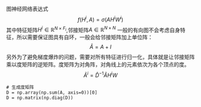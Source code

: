 图神经网络表达式
$$
f(H^i,A) = \sigma(AH^iW^i)
$$
其中特征矩阵$H^i\in \mathbb{R}^{N\times F_i}$,邻接矩阵$A \in \mathbb{R}^{N\times N}$
一般的有向图不会考虑自身特征，所以需要保证图具有自环，一般会给邻接矩阵加上单位阵：
$$
\hat{A} = A + I
$$
另外为了避免梯度爆炸的问题，需要对所有特征进行归一化，具体就是让邻接矩阵乘以度矩阵的逆矩阵。度矩阵为对角阵，对角线上的元素依次为各个顶点的度。
$$
\tilde{A}^i = \hat{D}^{-1}\hat{A}H^iW
$$
```
# 生成度矩阵
D = np.array(np.sum(A, axis=0))[0]
D = np.matrix(np.diag(D))
```
